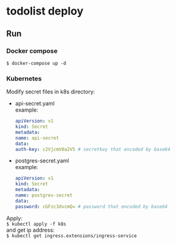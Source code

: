 # todolist deploy

## Run

### Docker compose

```shell
$ docker-compose up -d
```

### Kubernetes

Modify secret files in k8s directory:  
* api-secret.yaml  
    example:  
    ```yaml
    apiVersion: v1
    kind: Secret
    metadata:
    name: api-secret
    data:
    auth-key: c2VjcmV0a2V5 # secretkey that encoded by base64
    ```
* postgres-secret.yaml  
    example:  
    ```yaml
    apiVersion: v1
    kind: Secret
    metadata:
    name: postgres-secret
    data:
    password: cGFzc3dvcmQ= # password that encoded by base64
    ```

Apply:  
`$ kubectl apply -f k8s`  
and get ip address:  
`$ kubectl get ingress.extensions/ingress-service`  
